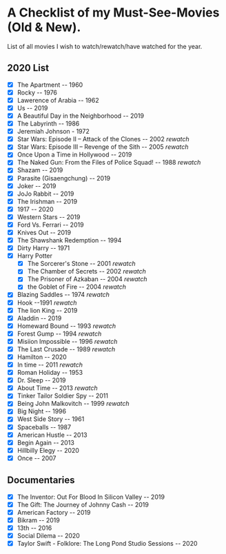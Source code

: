 # A Checklist of my Must-See-Movies (Old & New).

List of all movies I wish to watch/rewatch/have watched for the year.

## 2020 List
- [x] The Apartment -- 1960
- [x] Rocky -- 1976
- [x] Lawerence of Arabia -- 1962
- [x] Us -- 2019
- [x] A Beautiful Day in the Neighborhood -- 2019
- [x] The Labyrinth -- 1986
- [x] Jeremiah Johnson - 1972
- [x] Star Wars: Episode II – Attack of the Clones -- 2002 *rewatch*
- [x] Star Wars: Episode III – Revenge of the Sith -- 2005 *rewatch*
- [x] Once Upon a Time in Hollywood -- 2019
- [x] The Naked Gun: From the Files of Police Squad! -- 1988 *rewatch*
- [x] Shazam -- 2019
- [x] Parasite (Gisaengchung) -- 2019
- [x] Joker -- 2019
- [x] JoJo Rabbit -- 2019
- [x] The Irishman -- 2019
- [x] 1917 -- 2020
- [x] Western Stars -- 2019
- [x] Ford Vs. Ferrari -- 2019
- [x] Knives Out -- 2019
- [x] The Shawshank Redemption -- 1994
- [x] Dirty Harry -- 1971
- [x] Harry Potter
  - [x] The Sorcerer's Stone -- 2001 *rewatch*
  - [x] The Chamber of Secrets -- 2002 *rewatch*
  - [x] The Prisoner of Azkaban -- 2004 *rewatch*
  - [x] the Goblet of Fire -- 2004 *rewatch*
- [x] Blazing Saddles -- 1974 *rewatch*
- [x] Hook --1991 *rewatch*
- [x] The lion King -- 2019
- [x] Aladdin -- 2019
- [x] Homeward Bound -- 1993 *rewatch*
- [x] Forest Gump -- 1994 *rewatch*
- [x] Misiion Impossible -- 1996 *rewatch*
- [x] The Last Crusade -- 1989 *rewatch*
- [x] Hamilton -- 2020
- [x] In time -- 2011 *rewatch*
- [x] Roman Holiday -- 1953
- [x] Dr. Sleep -- 2019
- [x] About Time -- 2013 *rewatch*
- [x] Tinker Tailor Soldier Spy -- 2011
- [x] Being John Malkovitch -- 1999 *rewatch*
- [x] Big Night -- 1996
- [x] West Side Story -- 1961
- [x] Spaceballs -- 1987
- [x] American Hustle -- 2013
- [x] Begin Again -- 2013
- [x] Hillbilly Elegy -- 2020
- [x] Once -- 2007

## Documentaries
- [x] The Inventor: Out For Blood In Silicon Valley -- 2019
- [x] The Gift: The Journey of Johnny Cash -- 2019
- [x] American Factory -- 2019
- [x] Bikram -- 2019
- [x] 13th -- 2016
- [x] Social Dilema -- 2020
- [x] Taylor Swift - Folklore: The Long Pond Studio Sessions -- 2020
